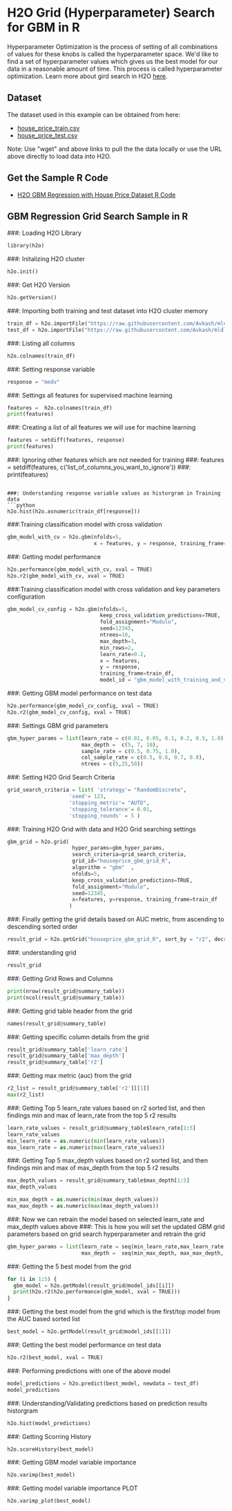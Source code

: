 # H2O Grid (Hyperparameter) Search for GBM in R #

Hyperparameter Optimization is the process of setting of all combinations of values for these knobs is called the hyperparameter space. We'd like to find a set of hyperparameter values which gives us the best model for our data in a reasonable amount of time. This process is called hyperparameter optimization. Learn more about gird search in H2O [here](http://docs.h2o.ai/h2o/latest-stable/h2o-docs/grid-search.html).

## Dataset ##
The dataset used in this example can be obtained from here:
 - [house_price_train.csv](https://raw.githubusercontent.com/Avkash/mldl/master/data/house_price_train.csv)
 - [house_price_test.csv](https://raw.githubusercontent.com/Avkash/mldl/master/data/house_price_test.csv)

Note: Use "wget" and above links to pull the the data locally or use the URL above directly to load data into H2O.
  
## Get the Sample R Code ##
  - [H2O GBM Regression with House Price Dataset R Code]()
  
## GBM Regression Grid Search Sample in R ##

###: Loading H2O Library
```python
library(h2o)
```

###: Initalizing H2O cluster
```python
h2o.init()
```

###: Get H2O Version
```python
h2o.getVersion()
```

###: Importing both training and test dataset into H2O cluster memory
```python
train_df = h2o.importFile("https://raw.githubusercontent.com/Avkash/mldl/master/data/house_price_train.csv")
test_df = h2o.importFile("https://raw.githubusercontent.com/Avkash/mldl/master/data/house_price_test.csv")
```

###: Listing all columns
```python
h2o.colnames(train_df)
```

###: Setting response variable
```python
response = "medv"
```

###: Settings all features for supervised machine learning
```python
features =  h2o.colnames(train_df)
print(features)
```

###: Creating a list of all features we will use for machine learning
```python
features = setdiff(features, response)
print(features)
```

###: Ignoring other features which are not needed for training
###: features = setdiff(features, c('list_of_columns_you_want_to_ignore'))
###: print(features)    
```

###: Understanding response variable values as historgram in Training data
```python
h2o.hist(h2o.asnumeric(train_df[response]))
```

###:Training classification model with cross validation
```python
gbm_model_with_cv = h2o.gbm(nfolds=5, 
                            x = features, y = response, training_frame=train_df)
```

###: Getting model performance
```python
h2o.performance(gbm_model_with_cv, xval = TRUE)
h2o.r2(gbm_model_with_cv, xval = TRUE)
```

###:Training classification model with cross validation and key parameters configuration
```python
gbm_model_cv_config = h2o.gbm(nfolds=5,
                              keep_cross_validation_predictions=TRUE,
                              fold_assignment="Modulo",
                              seed=12345,
                              ntrees=10,
                              max_depth=3,
                              min_rows=2,
                              learn_rate=0.2,
                              x = features, 
                              y = response, 
                              training_frame=train_df, 
                              model_id = "gbm_model_with_training_and_validtion_R")
```

###: Getting GBM model performance on test data
```python
h2o.performance(gbm_model_cv_config, xval = TRUE)
h2o.r2(gbm_model_cv_config, xval = TRUE)
```

###: Settings GBM grid parameters
```python
gbm_hyper_params = list(learn_rate = c(0.01, 0.05, 0.1, 0.2, 0.5, 1.0),
                        max_depth =  c(5, 7, 10),
                        sample_rate = c(0.5, 0.75, 1.0),
                        col_sample_rate = c(0.5, 0.6, 0.7, 0.8),
                        ntrees = c(5,25,50))
```

###: Setting H2O Grid Search Criteria
```python
grid_search_criteria = list( 'strategy'= "RandomDiscrete", 
                    'seed'= 123,
                    'stopping_metric'= "AUTO", 
                    'stopping_tolerance'= 0.01,
                    'stopping_rounds' = 5 )
```

###: Training H2O Grid with data and H2O Grid searching settings
```python
gbm_grid = h2o.grid(
                     hyper_params=gbm_hyper_params,
                     search_criteria=grid_search_criteria,
                     grid_id="houseprice_gbm_grid_R",
                     algorithm = "gbm"  ,
                     nfolds=5,
                     keep_cross_validation_predictions=TRUE,
                     fold_assignment="Modulo",
                     seed=12345,
                     x=features, y=response, training_frame=train_df
                    )
```

###: Finally getting the grid details based on AUC metric,  from ascending to descending sorted order
```python
result_grid = h2o.getGrid("houseprice_gbm_grid_R", sort_by = "r2", decreasing = TRUE)
```

###: understanding grid
```python
result_grid
```

###: Getting Grid Rows and Columns
```python
print(nrow(result_grid@summary_table))
print(ncol(result_grid@summary_table))
```

###: Getting grid table header from the grid 
```python
names(result_grid@summary_table)
```

###: Getting specific column details  from the grid
```python
result_grid@summary_table['learn_rate']
result_grid@summary_table['max_depth']
result_grid@summary_table['r2']
```

###: Getting max metric (auc) from the grid
```python
r2_list = result_grid@summary_table['r2'][[1]]
max(r2_list)
```

###: Getting Top 5 learn_rate values based on r2 sorted list, and then findings min and max of learn_rate from the top 5 r2 results
```python
learn_rate_values = result_grid@summary_table$learn_rate[1:5]
learn_rate_values
min_learn_rate = as.numeric(min(learn_rate_values))
max_learn_rate = as.numeric(max(learn_rate_values))
```

###: Getting Top 5 max_depth values based on r2 sorted list, and then findings min and max of max_depth from the top 5 r2 results
```python
max_depth_values = result_grid@summary_table$max_depth[1:5]
max_depth_values

min_max_depth = as.numeric(min(max_depth_values))
max_max_depth = as.numeric(max(max_depth_values))
```

###: Now we can retrain the model based on selected learn_rate and max_depth values above
###: This is how you will set the updated GBM grid parameters based on grid search hyperparameter and retrain the grid
```python
gbm_hyper_params = list(learn_rate = seq(min_learn_rate,max_learn_rate,1), 
                        max_depth =  seq(min_max_depth, max_max_depth, 1))
```

###: Getting the 5 best model from the grid
```python
for (i in 1:5) {
  gbm_model = h2o.getModel(result_grid@model_ids[[i]])
  print(h2o.r2(h2o.performance(gbm_model, xval = TRUE)))
}
```

###: Getting the best model from the grid which is the first/top model from the AUC based sorted list 
```python
best_model = h2o.getModel(result_grid@model_ids[[1]])
```

###: Getting the best model performance on test data
```python
h2o.r2(best_model, xval = TRUE)
```

###: Performing predictions with one of the above model
```python
model_predictions = h2o.predict(best_model, newdata = test_df)
model_predictions
```

###: Understanding/Validating predictions based on prediction results historgram
```python
h2o.hist(model_predictions)
```

###: Getting Scorring History
```python
h2o.scoreHistory(best_model)
```

###: Getting GBM model variable importance 
```python
h2o.varimp(best_model)
```

###: Getting model variable importance PLOT
```python
h2o.varimp_plot(best_model)
```
